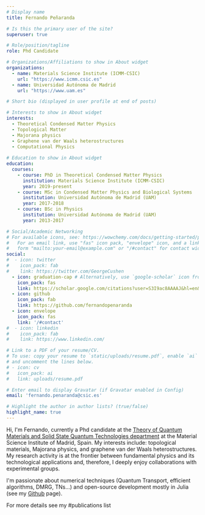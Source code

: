 ```yaml
---
# Display name
title: Fernando Peñaranda

# Is this the primary user of the site?
superuser: true

# Role/position/tagline
role: Phd Candidate

# Organizations/Affiliations to show in About widget
organizations:
  - name: Materials Science Institute (ICMM-CSIC)
    url: "https://www.icmm.csic.es"
  - name: Universidad Autónoma de Madrid
    url: "https://www.uam.es"

# Short bio (displayed in user profile at end of posts)

# Interests to show in About widget
interests:
  - Theoretical Condensed Matter Physics
  - Topological Matter	
  - Majorana physics
  - Graphene van der Waals heterostructures
  - Computational Physics
  
# Education to show in About widget
education:
  courses:
    - course: PhD in Theoretical Condensed Matter Physics
      institution: Materials Science Institute (ICMM-CSIC)
      year: 2019-present
    - course: MSc in Condensed Matter Physics and Biological Systems
      institution: Universidad Autónoma de Madrid (UAM)
      year: 2017-2018
    - course: BSc in Physics
      institution: Universidad Autónoma de Madrid (UAM)
      year: 2013-2017

# Social/Academic Networking
# For available icons, see: https://wowchemy.com/docs/getting-started/page-builder/#icons
#   For an email link, use "fas" icon pack, "envelope" icon, and a link in the
#   form "mailto:your-email@example.com" or "/#contact" for contact widget.
social:
#  - icon: twitter
#    icon_pack: fab
#    link: https://twitter.com/GeorgeCushen
  - icon: graduation-cap # Alternatively, use `google-scholar` icon from `ai` icon pack
    icon_pack: fas
    link: https://scholar.google.com/citations?user=S3I9ac8AAAAJ&hl=en&oi=sra
  - icon: github
    icon_pack: fab
    link: https://github.com/fernandopenaranda
  - icon: envelope
    icon_pack: fas
    link: '/#contact'
#  - icon: linkedin
#    icon_pack: fab
#    link: https://www.linkedin.com/

# Link to a PDF of your resume/CV.
# To use: copy your resume to `static/uploads/resume.pdf`, enable `ai` icons in `params.toml`,
# and uncomment the lines below.
# - icon: cv
#   icon_pack: ai
#   link: uploads/resume.pdf

# Enter email to display Gravatar (if Gravatar enabled in Config)
email: 'fernando.penaranda@csic.es'

# Highlight the author in author lists? (true/false)
highlight_name: true
---
```


Hi, I'm Fernando, currently a Phd candidate at the [Theory of Quantum Materials and Solid State Quantum Technologies department](https://wp.icmm.csic.es/tqe/people/fernando-penaranda/) at the Material Science Institute of Madrid, Spain. My interests include: topological materials, Majorana physics, and graphene van der Waals heterostructures. My research activity is at the frontier between fundamental physics and its technological applications and, therefore, I deeply enjoy collaborations with experimental groups.

I'm passionate about numerical techniques (Quantum Transport, efficient algorithms, DMRG, TNs...) and open-source development mostly in Julia (see my [Github](https://www.github.com/fernandopenaranda) page).

For more details see my #publications list

<!-- {{< icon name="download" pack="fas" >}} Download my {{< staticref "uploads/cv.pdf" "newtab" >}}resumé{{< /staticref >}}. -->
